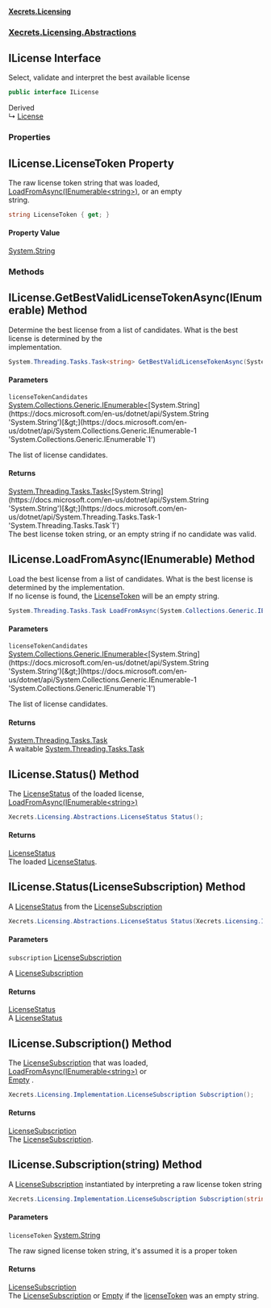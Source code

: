 #### [Xecrets.Licensing](index.md 'index')
### [Xecrets.Licensing.Abstractions](Xecrets.Licensing.Abstractions.md 'Xecrets.Licensing.Abstractions')

## ILicense Interface

Select, validate and interpret the best available license

```csharp
public interface ILicense
```

Derived  
&#8627; [License](Xecrets.Licensing.Implementation.License.md 'Xecrets.Licensing.Implementation.License')
### Properties

<a name='Xecrets.Licensing.Abstractions.ILicense.LicenseToken'></a>

## ILicense.LicenseToken Property

The raw license token string that was loaded, [LoadFromAsync(IEnumerable&lt;string&gt;)](Xecrets.Licensing.Abstractions.ILicense.md#Xecrets.Licensing.Abstractions.ILicense.LoadFromAsync(System.Collections.Generic.IEnumerable_string_) 'Xecrets.Licensing.Abstractions.ILicense.LoadFromAsync(System.Collections.Generic.IEnumerable<string>)'), or an empty  
string.

```csharp
string LicenseToken { get; }
```

#### Property Value
[System.String](https://docs.microsoft.com/en-us/dotnet/api/System.String 'System.String')
### Methods

<a name='Xecrets.Licensing.Abstractions.ILicense.GetBestValidLicenseTokenAsync(System.Collections.Generic.IEnumerable_string_)'></a>

## ILicense.GetBestValidLicenseTokenAsync(IEnumerable<string>) Method

Determine the best license from a list of candidates. What is the best license is determined by the  
implementation.

```csharp
System.Threading.Tasks.Task<string> GetBestValidLicenseTokenAsync(System.Collections.Generic.IEnumerable<string> licenseTokenCandidates);
```
#### Parameters

<a name='Xecrets.Licensing.Abstractions.ILicense.GetBestValidLicenseTokenAsync(System.Collections.Generic.IEnumerable_string_).licenseTokenCandidates'></a>

`licenseTokenCandidates` [System.Collections.Generic.IEnumerable&lt;](https://docs.microsoft.com/en-us/dotnet/api/System.Collections.Generic.IEnumerable-1 'System.Collections.Generic.IEnumerable`1')[System.String](https://docs.microsoft.com/en-us/dotnet/api/System.String 'System.String')[&gt;](https://docs.microsoft.com/en-us/dotnet/api/System.Collections.Generic.IEnumerable-1 'System.Collections.Generic.IEnumerable`1')

The list of license candidates.

#### Returns
[System.Threading.Tasks.Task&lt;](https://docs.microsoft.com/en-us/dotnet/api/System.Threading.Tasks.Task-1 'System.Threading.Tasks.Task`1')[System.String](https://docs.microsoft.com/en-us/dotnet/api/System.String 'System.String')[&gt;](https://docs.microsoft.com/en-us/dotnet/api/System.Threading.Tasks.Task-1 'System.Threading.Tasks.Task`1')  
The best license token string, or an empty string if no candidate was valid.

<a name='Xecrets.Licensing.Abstractions.ILicense.LoadFromAsync(System.Collections.Generic.IEnumerable_string_)'></a>

## ILicense.LoadFromAsync(IEnumerable<string>) Method

Load the best license from a list of candidates. What is the best license is determined by the implementation.  
If no license is found, the [LicenseToken](Xecrets.Licensing.Abstractions.ILicense.md#Xecrets.Licensing.Abstractions.ILicense.LicenseToken 'Xecrets.Licensing.Abstractions.ILicense.LicenseToken') will be an empty string.

```csharp
System.Threading.Tasks.Task LoadFromAsync(System.Collections.Generic.IEnumerable<string> licenseTokenCandidates);
```
#### Parameters

<a name='Xecrets.Licensing.Abstractions.ILicense.LoadFromAsync(System.Collections.Generic.IEnumerable_string_).licenseTokenCandidates'></a>

`licenseTokenCandidates` [System.Collections.Generic.IEnumerable&lt;](https://docs.microsoft.com/en-us/dotnet/api/System.Collections.Generic.IEnumerable-1 'System.Collections.Generic.IEnumerable`1')[System.String](https://docs.microsoft.com/en-us/dotnet/api/System.String 'System.String')[&gt;](https://docs.microsoft.com/en-us/dotnet/api/System.Collections.Generic.IEnumerable-1 'System.Collections.Generic.IEnumerable`1')

The list of license candidates.

#### Returns
[System.Threading.Tasks.Task](https://docs.microsoft.com/en-us/dotnet/api/System.Threading.Tasks.Task 'System.Threading.Tasks.Task')  
A waitable [System.Threading.Tasks.Task](https://docs.microsoft.com/en-us/dotnet/api/System.Threading.Tasks.Task 'System.Threading.Tasks.Task')

<a name='Xecrets.Licensing.Abstractions.ILicense.Status()'></a>

## ILicense.Status() Method

The [LicenseStatus](Xecrets.Licensing.Abstractions.LicenseStatus.md 'Xecrets.Licensing.Abstractions.LicenseStatus') of the loaded license, [LoadFromAsync(IEnumerable&lt;string&gt;)](Xecrets.Licensing.Abstractions.ILicense.md#Xecrets.Licensing.Abstractions.ILicense.LoadFromAsync(System.Collections.Generic.IEnumerable_string_) 'Xecrets.Licensing.Abstractions.ILicense.LoadFromAsync(System.Collections.Generic.IEnumerable<string>)')

```csharp
Xecrets.Licensing.Abstractions.LicenseStatus Status();
```

#### Returns
[LicenseStatus](Xecrets.Licensing.Abstractions.LicenseStatus.md 'Xecrets.Licensing.Abstractions.LicenseStatus')  
The loaded [LicenseStatus](Xecrets.Licensing.Abstractions.LicenseStatus.md 'Xecrets.Licensing.Abstractions.LicenseStatus').

<a name='Xecrets.Licensing.Abstractions.ILicense.Status(Xecrets.Licensing.Implementation.LicenseSubscription)'></a>

## ILicense.Status(LicenseSubscription) Method

A [LicenseStatus](Xecrets.Licensing.Abstractions.LicenseStatus.md 'Xecrets.Licensing.Abstractions.LicenseStatus') from the [LicenseSubscription](Xecrets.Licensing.Implementation.LicenseSubscription.md 'Xecrets.Licensing.Implementation.LicenseSubscription')

```csharp
Xecrets.Licensing.Abstractions.LicenseStatus Status(Xecrets.Licensing.Implementation.LicenseSubscription subscription);
```
#### Parameters

<a name='Xecrets.Licensing.Abstractions.ILicense.Status(Xecrets.Licensing.Implementation.LicenseSubscription).subscription'></a>

`subscription` [LicenseSubscription](Xecrets.Licensing.Implementation.LicenseSubscription.md 'Xecrets.Licensing.Implementation.LicenseSubscription')

A [LicenseSubscription](Xecrets.Licensing.Implementation.LicenseSubscription.md 'Xecrets.Licensing.Implementation.LicenseSubscription')

#### Returns
[LicenseStatus](Xecrets.Licensing.Abstractions.LicenseStatus.md 'Xecrets.Licensing.Abstractions.LicenseStatus')  
A [LicenseStatus](Xecrets.Licensing.Abstractions.LicenseStatus.md 'Xecrets.Licensing.Abstractions.LicenseStatus')

<a name='Xecrets.Licensing.Abstractions.ILicense.Subscription()'></a>

## ILicense.Subscription() Method

The [LicenseSubscription](Xecrets.Licensing.Implementation.LicenseSubscription.md 'Xecrets.Licensing.Implementation.LicenseSubscription') that was loaded, [LoadFromAsync(IEnumerable&lt;string&gt;)](Xecrets.Licensing.Abstractions.ILicense.md#Xecrets.Licensing.Abstractions.ILicense.LoadFromAsync(System.Collections.Generic.IEnumerable_string_) 'Xecrets.Licensing.Abstractions.ILicense.LoadFromAsync(System.Collections.Generic.IEnumerable<string>)') or  
[Empty](Xecrets.Licensing.Implementation.LicenseSubscription.md#Xecrets.Licensing.Implementation.LicenseSubscription.Empty 'Xecrets.Licensing.Implementation.LicenseSubscription.Empty') .

```csharp
Xecrets.Licensing.Implementation.LicenseSubscription Subscription();
```

#### Returns
[LicenseSubscription](Xecrets.Licensing.Implementation.LicenseSubscription.md 'Xecrets.Licensing.Implementation.LicenseSubscription')  
The [LicenseSubscription](Xecrets.Licensing.Implementation.LicenseSubscription.md 'Xecrets.Licensing.Implementation.LicenseSubscription').

<a name='Xecrets.Licensing.Abstractions.ILicense.Subscription(string)'></a>

## ILicense.Subscription(string) Method

A [LicenseSubscription](Xecrets.Licensing.Implementation.LicenseSubscription.md 'Xecrets.Licensing.Implementation.LicenseSubscription') instantiated by interpreting a raw license token string

```csharp
Xecrets.Licensing.Implementation.LicenseSubscription Subscription(string licenseToken);
```
#### Parameters

<a name='Xecrets.Licensing.Abstractions.ILicense.Subscription(string).licenseToken'></a>

`licenseToken` [System.String](https://docs.microsoft.com/en-us/dotnet/api/System.String 'System.String')

The raw signed license token string, it's assumed it is a proper token

#### Returns
[LicenseSubscription](Xecrets.Licensing.Implementation.LicenseSubscription.md 'Xecrets.Licensing.Implementation.LicenseSubscription')  
The [LicenseSubscription](Xecrets.Licensing.Implementation.LicenseSubscription.md 'Xecrets.Licensing.Implementation.LicenseSubscription') or [Empty](Xecrets.Licensing.Implementation.LicenseSubscription.md#Xecrets.Licensing.Implementation.LicenseSubscription.Empty 'Xecrets.Licensing.Implementation.LicenseSubscription.Empty') if the [licenseToken](Xecrets.Licensing.Abstractions.ILicense.md#Xecrets.Licensing.Abstractions.ILicense.Subscription(string).licenseToken 'Xecrets.Licensing.Abstractions.ILicense.Subscription(string).licenseToken') was an empty string.
